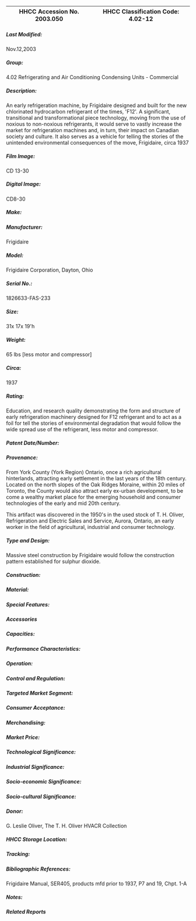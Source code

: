 | **HHCC Accession No. 2003.050** |**HHCC Classification Code:  4.02-12**|
| ----------- | ----------- |

##### Last Modified:
Nov.12,2003

##### Group:
4.02 Refrigerating and Air Conditioning Condensing Units - Commercial

##### Description:
An early refrigeration machine, by Frigidaire designed and built for the new chlorinated hydrocarbon refrigerant of the times, 'F12'. A significant, transitional and transformational piece technology, moving from the use of noxious to non-noxious refrigerants, it would serve to vastly increase the market for refrigeration machines and, in turn, their impact on Canadian society and culture. It also serves as a vehicle for telling the stories of the unintended environmental consequences of the move, Frigidaire, circa 1937

##### Film Image:
CD 13-30

##### Digital Image:
CD8-30

##### Make:


##### Manufacturer:
Frigidaire

##### Model:
Frigidaire Corporation, Dayton, Ohio

##### Serial No.:
1826633-FAS-233

##### Size:
31x 17x 19'h

##### Weight:
65 lbs [less motor and compressor]

##### Circa:
1937

##### Rating:
Education, and research quality demonstrating the form and structure of early refrigeration machinery designed for F12 refrigerant and to act as a foil for tell the stories of environmental degradation that would follow the wide spread use of the refrigerant, less motor and compressor.

##### Patent Date/Number:


##### Provenance:
From York County (York Region) Ontario, once a rich agricultural hinterlands, attracting early settlement in the last years of the 18th century. Located on the north slopes of the Oak Ridges Moraine, within 20 miles of Toronto, the County would also attract early ex-urban development, to be come a wealthy market place for the emerging household and consumer technologies of the early and mid 20th century. 

This artifact was discovered in the 1950's in the used stock of T. H. Oliver, Refrigeration and Electric Sales and Service, Aurora, Ontario, an early worker in the field of agricultural, industrial and consumer technology.

##### Type and Design:
Massive steel construction by Frigidaire would follow the construction pattern established for sulphur dioxide.

##### Construction:


##### Material:


##### Special Features:


##### Accessories


##### Capacities:


##### Performance Characteristics:


##### Operation:


##### Control and Regulation:


##### Targeted Market Segment:


##### Consumer Acceptance:


##### Merchandising:


##### Market Price:


##### Technological Significance:


##### Industrial Significance:


##### Socio-economic Significance:


##### Socio-cultural Significance:


##### Donor:
G. Leslie Oliver, The T. H. Oliver HVACR Collection

##### HHCC Storage Location:


##### Tracking:


##### Bibliographic References:
Frigidaire Manual, SER405, products mfd prior to 1937, P7 and 19, Chpt. 1-A

##### Notes:


##### Related Reports


